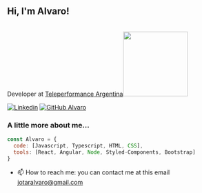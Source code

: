 <h2> Hi, I'm Alvaro!</h2>
</br>Developer at <a href="https://www.teleperformance.com/en-us/locations/argentina-site/argentina/">Teleperformance Argentina</a><img src="https://media.giphy.com/media/WUlplcMpOCEmTGBtBW/giphy.gif" width="150"> 
</em></p>

[![Linkedin](https://img.shields.io/badge/-alvarojotar-blue?style=flat-square&logo=Linkedin&logoColor=white&link=https://www.linkedin.com/in/alvaro-alberto-jotar)](https://www.linkedin.com/in/alvaro-alberto-jotar/)
[![GitHub Alvaro](https://img.shields.io/github/followers/thaiane?label=follow&style=social)](https://github.com/Aljotar)


### A little more about me...  

```javascript
const Alvaro = {
  code: [Javascript, Typescript, HTML, CSS],
  tools: [React, Angular, Node, Styled-Components, Bootstrap]
}
```


- 📫 How to reach me: you can contact me at this email jotaralvaro@gmail.com 

